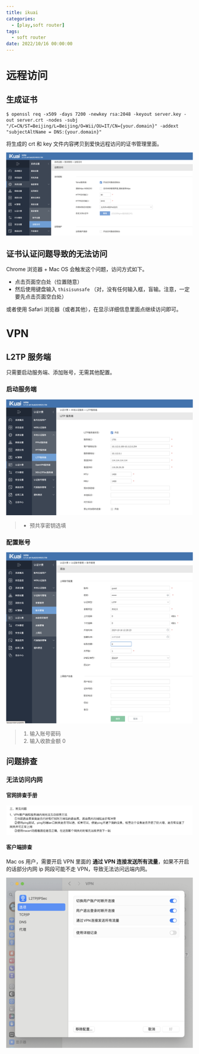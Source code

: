 ```yaml
---
title: ikuai
categories: 
  - [play,soft router]
tags:
  - soft router
date: 2022/10/16 00:00:00
---
```


# 远程访问

## 生成证书

```shell
$ openssl req -x509 -days 7200 -newkey rsa:2048 -keyout server.key -out server.crt -nodes -subj "/C=CN/ST=Beijing/L=Beijing/O=Wii/OU=IT/CN={your.domain}" -addext "subjectAltName = DNS:{your.domain}"
```

将生成的 crt 和 key 文件内容拷贝到爱快远程访问的证书管理里面。

![image-20241016122718014](ikuai/image-20241016122718014.png)

## 证书认证问题导致的无法访问

Chrome 浏览器 + Mac OS 会触发这个问题，访问方式如下。

- 点击页面空白处（位置随意）
- 然后使用键盘输入 `thisisunsafe` （对，没有任何输入框，盲输。注意，一定要先点击页面空白处）

或者使用 Safari 浏览器（或者其他），在显示详细信息里面点继续访问即可。

# VPN

## L2TP 服务端

只需要启动服务端、添加账号，无需其他配置。

### 启动服务端

![image-20241016121909165](ikuai/image-20241016121909165.png)

> - 预共享密钥选填

### 配置账号

![image-20241016122101208](ikuai/image-20241016122101208.png)

> 1. 输入账号密码
> 2. 输入收款金额 0

## 问题排查

### 无法访问内网

#### 官网排查手册

![image-20241016122215464](ikuai/image-20241016122215464.png)

#### 客户端排查

Mac os 用户，需要开启 VPN 里面的 **通过 VPN 连接发送所有流量**，如果不开启的话部分内网 ip 网段可能不走 VPN，导致无法访问远端内网。

![image-20241016122318114](ikuai/image-20241016122318114.png)